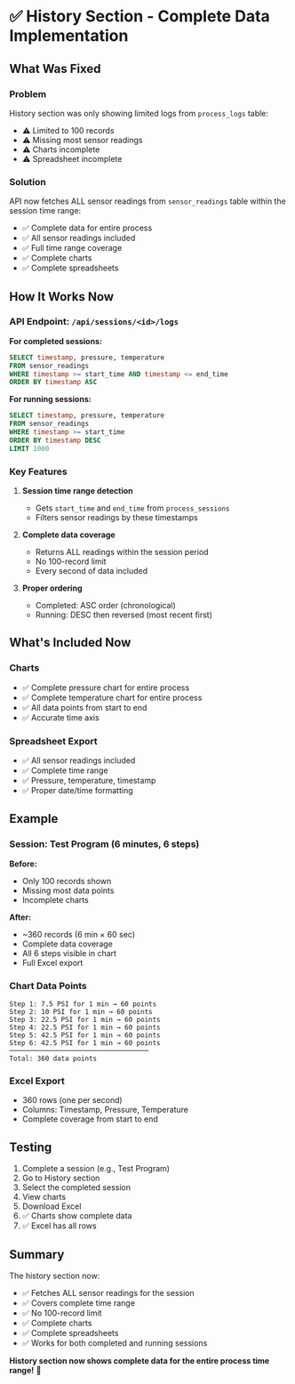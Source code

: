 # ✅ History Section - Complete Data Implementation

## What Was Fixed

### Problem
History section was only showing limited logs from `process_logs` table:
- ⚠️ Limited to 100 records
- ⚠️ Missing most sensor readings
- ⚠️ Charts incomplete
- ⚠️ Spreadsheet incomplete

### Solution
API now fetches ALL sensor readings from `sensor_readings` table within the session time range:
- ✅ Complete data for entire process
- ✅ All sensor readings included
- ✅ Full time range coverage
- ✅ Complete charts
- ✅ Complete spreadsheets

## How It Works Now

### API Endpoint: `/api/sessions/<id>/logs`

**For completed sessions:**
```sql
SELECT timestamp, pressure, temperature 
FROM sensor_readings 
WHERE timestamp >= start_time AND timestamp <= end_time 
ORDER BY timestamp ASC
```

**For running sessions:**
```sql
SELECT timestamp, pressure, temperature 
FROM sensor_readings 
WHERE timestamp >= start_time
ORDER BY timestamp DESC
LIMIT 1000
```

### Key Features

1. **Session time range detection**
   - Gets `start_time` and `end_time` from `process_sessions`
   - Filters sensor readings by these timestamps

2. **Complete data coverage**
   - Returns ALL readings within the session period
   - No 100-record limit
   - Every second of data included

3. **Proper ordering**
   - Completed: ASC order (chronological)
   - Running: DESC then reversed (most recent first)

## What's Included Now

### Charts
- ✅ Complete pressure chart for entire process
- ✅ Complete temperature chart for entire process
- ✅ All data points from start to end
- ✅ Accurate time axis

### Spreadsheet Export
- ✅ All sensor readings included
- ✅ Complete time range
- ✅ Pressure, temperature, timestamp
- ✅ Proper date/time formatting

## Example

### Session: Test Program (6 minutes, 6 steps)

**Before:**
- Only 100 records shown
- Missing most data points
- Incomplete charts

**After:**
- ~360 records (6 min × 60 sec)
- Complete data coverage
- All 6 steps visible in chart
- Full Excel export

### Chart Data Points
```
Step 1: 7.5 PSI for 1 min → 60 points
Step 2: 10 PSI for 1 min → 60 points
Step 3: 22.5 PSI for 1 min → 60 points
Step 4: 22.5 PSI for 1 min → 60 points
Step 5: 42.5 PSI for 1 min → 60 points
Step 6: 42.5 PSI for 1 min → 60 points
───────────────────────────────────
Total: 360 data points
```

### Excel Export
- 360 rows (one per second)
- Columns: Timestamp, Pressure, Temperature
- Complete coverage from start to end

## Testing

1. Complete a session (e.g., Test Program)
2. Go to History section
3. Select the completed session
4. View charts
5. Download Excel
6. ✅ Charts show complete data
7. ✅ Excel has all rows

## Summary

The history section now:
- ✅ Fetches ALL sensor readings for the session
- ✅ Covers complete time range
- ✅ No 100-record limit
- ✅ Complete charts
- ✅ Complete spreadsheets
- ✅ Works for both completed and running sessions

**History section now shows complete data for the entire process time range!** 🎉

